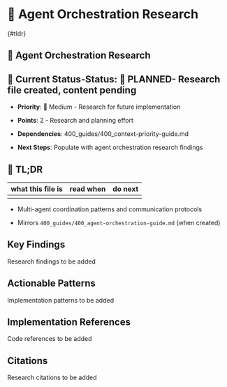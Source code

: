 
<!-- ANCHOR_KEY: agent-orchestration-research -->
<!-- ANCHOR_PRIORITY: 10 -->
<!-- ROLE_PINS: ["researcher", "implementer"] -->

# 🤖 Agent Orchestration Research

{#tldr}

## 🤖 Agent Orchestration Research

## 🎯 **Current Status**-**Status**: 📝 **PLANNED**- Research file created, content pending

- **Priority**: 🔧 Medium - Research for future implementation

- **Points**: 2 - Research and planning effort

- **Dependencies**: 400_guides/400_context-priority-guide.md

- **Next Steps**: Populate with agent orchestration research findings

## 🔎 TL;DR

| what this file is | read when | do next |
|---|---|---|
|  |  |  |

- Multi-agent coordination patterns and communication protocols

- Mirrors `400_guides/400_agent-orchestration-guide.md` (when created)

## Key Findings

Research findings to be added

## Actionable Patterns

Implementation patterns to be added

## Implementation References

Code references to be added

## Citations

Research citations to be added

